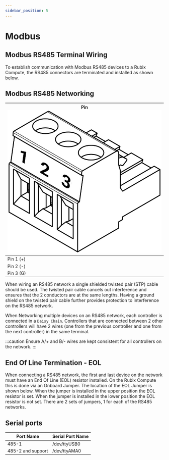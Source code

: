 ```yaml
---
sidebar_position: 5
---
```


# Modbus

## Modbus RS485 Terminal Wiring

To establish communication with Modbus RS485 devices to a Rubix Compute, the RS485 connectors are terminated and installed as shown below.

## Modbus RS485 Networking

| Pin  ![max200px](img/123-wiring.png)      |
|-----------|
| Pin 1 (+) |
| Pin 2 (-) |
| Pin 3 (G) |

When wiring an RS485 network a single shielded twisted pair (STP) cable should be used.  The twisted pair cable cancels out interference and ensures that the 2 conductors are at the same lengths. Having a ground shield on the twisted pair cable further provides protection to interference on the RS485 network.

When Networking multiple devices on an RS485 network, each controller is connected in a `Daisy Chain`. Controllers that are connected between 2 other controllers will have 2 wires (one from the previous controller and one from the next controller) in the same terminal.

:::caution
Ensure A/+ and B/- wires are kept consistent for all controllers on the network. 
::: 


## End Of Line Termination - EOL

When connecting a RS485 network, the first and last device on the network must have an End Of Line (EOL) resistor installed.  On the Rubix Compute this is done via an Onboard Jumper.  The location of the EOL Jumper is shown below.  When the jumper is installed in the upper position the EOL resistor is set.  When the jumper is installed in the lower position the EOL resistor is not set.  There are 2 sets of jumpers, 1 for each of the RS485 networks. 


## Serial ports

| Port Name         | Serial Port Name |
|-------------------|------------------|
| 485-1             | /dev/ttyUSB0     |
| 485-2 and support | /dev/ttyAMA0     |
